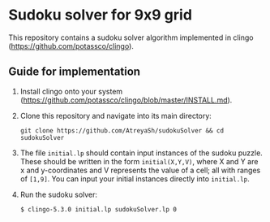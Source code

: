 # Sudoku solver for 9x9 grid

This repository contains a sudoku solver algorithm implemented in clingo (https://github.com/potassco/clingo).

## Guide for implementation

1. Install clingo onto your system (https://github.com/potassco/clingo/blob/master/INSTALL.md).

2. Clone this repository and navigate into its main directory:

   ```shell
   git clone https://github.com/AtreyaSh/sudokuSolver && cd sudokuSolver
   ```

3. The file `initial.lp` should contain input instances of the sudoku puzzle. These should be written in the form `initial(X,Y,V)`, where X and Y are x and y-coordinates and V represents the value of a cell; all with ranges of `[1,9]`. You can input your initial instances directly into `initial.lp`.

4. Run the sudoku solver:

   ```shell
   $ clingo-5.3.0 initial.lp sudokuSolver.lp 0
   ```
